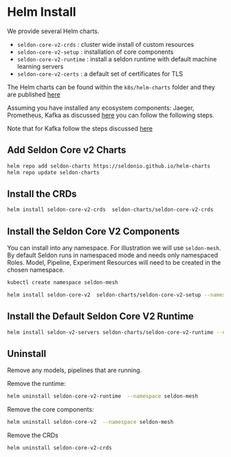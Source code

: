 # Helm Install

We provide several Helm charts.

 * `seldon-core-v2-crds` : cluster wide install of custom resources
 * `seldon-core-v2-setup` : installation of core components
 * `seldon-core-v2-runtime` : install a seldon runtime with default machine learning servers
 * `seldon-core-v2-certs` : a default set of certificates for TLS

The Helm charts can be found within the `k8s/helm-charts` folder and they are published [here](https://github.com/SeldonIO/helm-charts)

Assuming you have installed any ecosystem components: Jaeger, Prometheus, Kafka as discussed [here](./index.md) you can follow the
following steps.

Note that for Kafka follow the steps discussed [here](kafka.md) 

## Add Seldon Core v2 Charts

```bash
helm repo add seldon-charts https://seldonio.github.io/helm-charts
helm repo update seldon-charts
```

## Install the CRDs

```bash
helm install seldon-core-v2-crds  seldon-charts/seldon-core-v2-crds
```

## Install the Seldon Core V2 Components

You can install into any namespace. For illustration we will use `seldon-mesh`. By default Seldon runs in namespaced mode and needs only namespaced Roles. Model, Pipeline, Experiment Resources will need to be created in the chosen namespace.

```bash
kubectl create namespace seldon-mesh
```

```bash
helm install seldon-core-v2  seldon-charts/seldon-core-v2-setup --namespace seldon-mesh
```

## Install the Default Seldon Core V2 Runtime

```bash
helm install seldon-v2-servers seldon-charts/seldon-core-v2-runtime --namespace seldon-mesh
```

## Uninstall

Remove any models, pipelines that are running. 

Remove the runtime:

```bash
helm uninstall seldon-core-v2-runtime  --namespace seldon-mesh
```
Remove the core components:

```bash
helm uninstall seldon-core-v2  --namespace seldon-mesh
```

Remove the CRDs

```bash
helm uninstall seldon-core-v2-crds
```